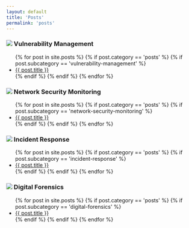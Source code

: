 ```yaml
---
layout: default
title: 'Posts'
permalink: 'posts'
---
```


<h3><img src="{{ site.baseurl }}/assets/pt.png"> Vulnerability Management</h3>
  <ul class="posts-list">
    {% for post in site.posts %}
      {% if post.category == 'posts' %}
        {% if post.subcategory == 'vulnerability-management' %}
          <li><a href="{{ post.url | relative_url }}">{{ post.title }}</a></li>
        {% endif %}
      {% endif %}
    {% endfor %}
  </ul>

<h3><img src="{{ site.baseurl }}/assets/nsm.png"> Network Security Monitoring</h3>
  <ul class="posts-list">
    {% for post in site.posts %}
      {% if post.category == 'posts' %}
        {% if post.subcategory == 'network-security-monitoring' %}
          <li><a href="{{ post.url | relative_url }}">{{ post.title }}</a></li>
        {% endif %}
      {% endif %}
    {% endfor %}
  </ul>

<h3><img src="{{ site.baseurl }}/assets/ir.png"> Incident Response</h3>
  <ul class="posts-list">
    {% for post in site.posts %}
      {% if post.category == 'posts' %}
        {% if post.subcategory == 'incident-response' %}
          <li><a href="{{ post.url | relative_url }}">{{ post.title }}</a></li>
        {% endif %}
      {% endif %}
    {% endfor %}
  </ul>

<h3><img src="{{ site.baseurl }}/assets/df.png"> Digital Forensics</h3>
  <ul class="posts-list">
    {% for post in site.posts %}
      {% if post.category == 'posts' %}
        {% if post.subcategory == 'digital-forensics' %}
          <li><a href="{{ post.url | relative_url }}">{{ post.title }}</a></li>
        {% endif %}
      {% endif %}
    {% endfor %}
  </ul>
